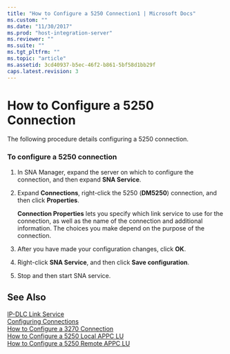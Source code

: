 ```yaml
---
title: "How to Configure a 5250 Connection1 | Microsoft Docs"
ms.custom: ""
ms.date: "11/30/2017"
ms.prod: "host-integration-server"
ms.reviewer: ""
ms.suite: ""
ms.tgt_pltfrm: ""
ms.topic: "article"
ms.assetid: 3cd40937-b5ec-46f2-b861-5bf58d1bb29f
caps.latest.revision: 3
---
```

# How to Configure a 5250 Connection
The following procedure details configuring a 5250 connection.  
  
### To configure a 5250 connection  
  
1.  In SNA Manager, expand the server on which to configure the connection, and then expand **SNA Service**.  
  
2.  Expand **Connections**, right-click the 5250 (**DM5250**) connection, and then click **Properties**.  
  
     **Connection Properties** lets you specify which link service to use for the connection, as well as the name of the connection and additional information. The choices you make depend on the purpose of the connection.  
  
3.  After you have made your configuration changes, click **OK**.  
  
4.  Right-click **SNA Service**, and then click **Save configuration**.  
  
5.  Stop and then start SNA service.  
  
## See Also  
 [IP-DLC Link Service](../core/ip-dlc-link-service1.md)   
 [Configuring Connections](../core/configuring-connections2.md)   
 [How to Configure a 3270 Connection](../core/how-to-configure-a-3270-connection1.md)   
 [How to Configure a 5250 Local APPC LU](../core/how-to-configure-a-5250-local-appc-lu2.md)   
 [How to Configure a 5250 Remote APPC LU](../core/how-to-configure-a-5250-remote-appc-lu2.md)